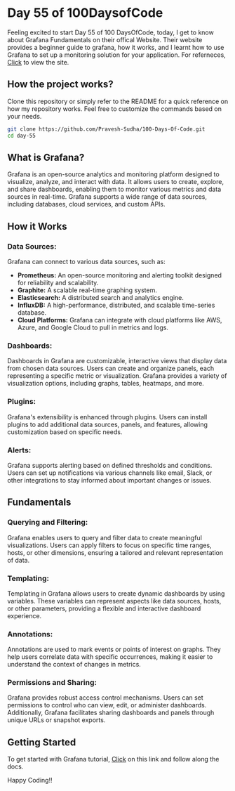 # Day 55 of 100DaysofCode

Feeling excited to start Day 55 of 100 DaysOfCode, today, I get to know about Grafana Fundamentals on their offical Website. Their website provides a beginner guide to grafana, how it works, and I learnt how to use Grafana to set up a monitoring solution for your application. For referneces, [Click](https://grafana.com/tutorials/grafana-fundamentals/) to view the site.

## How the project works?

Clone this repository or simply refer to the README for a quick reference on how my repository works. Feel free to customize the commands based on your needs.

```bash
git clone https://github.com/Pravesh-Sudha/100-Days-Of-Code.git
cd day-55
```

## What is Grafana?

Grafana is an open-source analytics and monitoring platform designed to visualize, analyze, and interact with data. It allows users to create, explore, and share dashboards, enabling them to monitor various metrics and data sources in real-time. Grafana supports a wide range of data sources, including databases, cloud services, and custom APIs.

## How it Works

### Data Sources:

Grafana can connect to various data sources, such as:

- **Prometheus:** An open-source monitoring and alerting toolkit designed for reliability and scalability.
- **Graphite:** A scalable real-time graphing system.
- **Elasticsearch:** A distributed search and analytics engine.
- **InfluxDB:** A high-performance, distributed, and scalable time-series database.
- **Cloud Platforms:** Grafana can integrate with cloud platforms like AWS, Azure, and Google Cloud to pull in metrics and logs.

### Dashboards:

Dashboards in Grafana are customizable, interactive views that display data from chosen data sources. Users can create and organize panels, each representing a specific metric or visualization. Grafana provides a variety of visualization options, including graphs, tables, heatmaps, and more.

### Plugins:

Grafana's extensibility is enhanced through plugins. Users can install plugins to add additional data sources, panels, and features, allowing customization based on specific needs.

### Alerts:

Grafana supports alerting based on defined thresholds and conditions. Users can set up notifications via various channels like email, Slack, or other integrations to stay informed about important changes or issues.

## Fundamentals

### Querying and Filtering:

Grafana enables users to query and filter data to create meaningful visualizations. Users can apply filters to focus on specific time ranges, hosts, or other dimensions, ensuring a tailored and relevant representation of data.

### Templating:

Templating in Grafana allows users to create dynamic dashboards by using variables. These variables can represent aspects like data sources, hosts, or other parameters, providing a flexible and interactive dashboard experience.

### Annotations:

Annotations are used to mark events or points of interest on graphs. They help users correlate data with specific occurrences, making it easier to understand the context of changes in metrics.

### Permissions and Sharing:

Grafana provides robust access control mechanisms. Users can set permissions to control who can view, edit, or administer dashboards. Additionally, Grafana facilitates sharing dashboards and panels through unique URLs or snapshot exports.

## Getting Started

To get started with Grafana tutorial, [Click](https://grafana.com/tutorials/grafana-fundamentals/) on this link and follow along the docs.

Happy Coding!!


